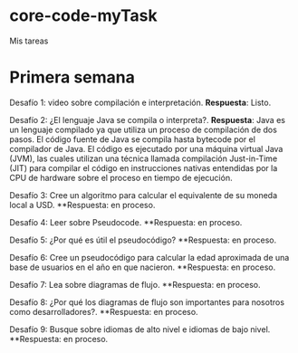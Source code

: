 # core-code-myTask
 Mis tareas 
 
# Primera semana

Desafío 1: video sobre compilación e interpretación.
           **Respuesta**: Listo.
            
Desafío 2: ¿El lenguaje Java se compila o interpreta?.
           **Respuesta**: Java es un lenguaje compilado ya que utiliza un proceso de compilación de dos pasos. El código fuente de Java se compila hasta bytecode por el compilador de Java. El código es ejecutado por una máquina virtual Java (JVM), las cuales utilizan una técnica llamada compilación Just-in-Time (JIT) para compilar el código en instrucciones nativas entendidas por la CPU de hardware sobre el proceso en tiempo de ejecución.
           
Desafío 3: Cree un algoritmo para calcular el equivalente de su moneda local a USD.
           **Respuesta: en proceso.
           
Desafío 4: Leer sobre Pseudocode.
           **Respuesta: en proceso.
           
Desafío 5: ¿Por qué es útil el pseudocódigo?
          **Respuesta: en proceso.

Desafío 6: Cree un pseudocódigo para calcular la edad aproximada de una base de usuarios en el año en que nacieron. 
          **Respuesta: en proceso.
          
Desafío 7: Lea sobre diagramas de flujo.
          **Respuesta: en proceso.
          
Desafío 8: ¿Por qué los diagramas de flujo son importantes para nosotros como desarrolladores?.
          **Respuesta: en proceso.
          
Desafío 9: Busque sobre idiomas de alto nivel e idiomas de bajo nivel.
          **Respuesta: en proceso.
